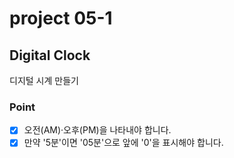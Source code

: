 # project 05-1

## Digital Clock

디지털 시계 만들기

### Point

- [x] 오전(AM)·오후(PM)을 나타내야 합니다.
- [x] 만약 '5분'이면 '05분'으로 앞에 '0'을 표시해야 합니다.

